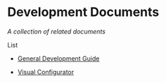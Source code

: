 # Development Documents

*A collection of related documents*


List

  - [General Development Guide](guide.md)

  - [Visual Configurator](vc.md)
  
